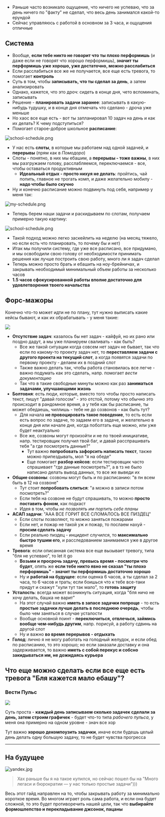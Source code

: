 - Раньше часто возникало ощущение, что ничего не успеваю, что за день ничего по "факту" не сделал, что весь день
  занимался какой-то ерундой
- Сейчас управляюсь с работой в основном за 3 часа, и ощущения отличные

## Система

- Вообще, **если тебе никто не говорит что ты плохо перформишь** (и даже если не говорят что хорошо перформишь),
  **значит ты перформишь уже хорошо, уже достаточно, можно расслабиться**
- Если расслабиться все же не получается, все еще есть тревога, то помогает **контроль**
- Суть в том, чтобы **записывать, что ты сделал за день**, а затем анализировать
- Однако, кажется, что это дроч: сидеть в конце дня, чето вспоминать, записывать
- Решение - **планировать задачи заранее**: записывать в какую-нибудь тудушку, и в конце дня отмечать что сделано -
  дроча уже меньше
- Но хаос все еще есть - вот ты запланировал 10 задач на день и как их делать? К чему подступиться?
- Помогает старое-доброе школьное **расписание**:

<img alt="school-schedule.png" src="/templates/perf/school-schedule.png"/>

- У нас есть **слоты**, в которые мы работаем над одной задачей, и **перерывы** (прям как в _Помодоро_)
- Слоты - понятно, в них мы ебашим, а **перерывы - тоже важны**, в них мы разгружаем голову, расслабляемся,
  переключаемся - все, чтобы оставаться продуктивным
    - **Идеальный отдых - просто нихуя не делать**: пройтись, чай попить, главное не трогать комп, и даже желательно
      мобилу - **надо чтобы было скучно**
- Ну и конечно расписание можно подвинуть под себя, например у меня так:

<div class="flex justify-center">
<img class="md:w-[400px]" alt="my-schedule.png" src="/templates/perf/my-schedule.png"/>
</div>

- Теперь берем наши задачи и раскидываем по слотам, получаем примерно такую картину:

<img alt="school-schedule.png" src="/templates/perf/task-schedule.png"/>

- Такой подход можно легко заскейлить на неделю (на месяц тяжело, но если есть что планировать, то почему бы и нет)
- Итак мы получили систему, где уже все расписано, все придумано, и мы освободили свою голову от необходимости принимать
  решения как лучше построить свою работу, много ли я задач сделал
- Теперь можно просто брать и ебашить на ноу-брейничах, и закрывать необходимый минимальный объем работы за несколько
  часов
- **1.5 часов сфокусированной работы вполне достаточно для удовлетворения твоего начальства**

## Форс-мажоры

Конечно что-то может идти не по плану, тут нужно выписать какие кейсы бывают, и как их обрабатывать - у меня такие:

![](/templates/perf/force-majeure.png)

- **Отсутствие задач**: казалось бы нет задач - кайфуй, но их рано или поздно дадут, а мы уже планируем сваливать - как
  быть?
    - Все же такой ситуации когда совсем нет задач не бывает, так что если по какому-то проекту задач нет,
      то **переставляем задачи с другого проекта на текущий слот**, а когда появятся задачи по первому проекту - делаем
      их в поздний слот
    - Также важно делать так, чтобы работа становилась все легче - важно подумать как это сделать, напр. помогает _вести
      документацию_
    - Так что в такие свободные минуты можно как раз **заниматься задачами, улучшающими жизнь**
- **Болтовня**: есть люди, которые, вместо того чтобы просто написать текст, пишут "давай голосом" - это отстой, потому
  что обычно это происходит в рандомное время, а у тебя как бы расписание, ты может обедаешь, чиллишь - тебе не до
  созвонов - как быть тут?
    - Для начала **не провоцировать такое поведение**, то есть если есть вопрос по задаче, то задаем его в задаче, и
      желательно в конце дня или начале дня, когда поболтать еще можно, или уже будет неактуально
    - Все же, созвоны могут произойти и не по твоей инициативе, напр. тестировщик получил твой баг, и давай
      расспрашивать
      тебя "а где посмотреть данные?"
        - Тут важно **попробовать зафорсить написать текст**, также можно припездывать, мол "я на обеде"
        - Еще помогает **разбор кейсов**: если тестировщик часто спрашивает "где данные посмотреть?", а в тз не было
          написано делать вывод данных, то все же выведи их
- **Общие созвоны**: созвоны могут быть и по расписанию: "в пн всем быть в 12 на созвоне"
    - Тут стоит **попробовать слиться**: "а можно в записи потом посмотреть?"
    - Если тебя на созвоне не будут спрашивать, то можно **просто поставить фоном**, как подкаст
    - Идея в том, чтобы *не позволять им портить себе планы*
- **АСАП задачи**: "ААА ВСЕ ГОРИТ ВСЕ СЛОМАЛОСЬ ВСЕ ПИЗДЕЦ"
    - Если слоты позволяют, то можно заняться пожарами
    - Если нет, и пожар не такой уж и пожар, то послаем нахуй - **просим сделать задачу**
    - Если реально пиздец - инцидент случился, то **максимально быстро тушим его**, и расследованием занимаемся уже в
      другое
      время
- **Тревога**: если описанная система все еще вызывает тревогу, типа "бля не успеваю", то let it go
    - **Возьми и просрочь задачу, превысь время - посмотри что будет**, опять же **если тебе никто явно не сказал "ты
      плохо перформишь" - значит ты
      перформишь достаточно хорошо**
    - Ну и **работай на будущее**: если оценка 6 часов, а ты сделал за 2 часа, то 6 часов и трать; если боишься что к
      тебе
      все-таки придут и скажут "хули тут так мало", то **готовь защиту**
- **Усталость**: всегда может возникнуть ситуация, когда "бля ничо не хочу делать, башка не варит"
    - На этот случай важно **иметь в запасе задачки попроще** - то есть **простые задачки лучше делать в последнюю
      очередь**,
      чтобы было чем заняться в случае усталости
    - Вообще основной поинт - **переключиться, отвлечься, займись вообще чем-нибудь другим**, напр. порисуй, а работу
      сдвинь
      на другой слот
    - Ну и важно **во время перерывов - отдыхать**
- **Голод**: лично я не могу работать на голодный желудок, и если обед по расписанию, то это хорошо; но если заказали
  доставку и она задерживается, то важно **иметь с собой перекус и собсно закидываться им, не дожидаясь курьера**

## Что еще можно сделать если все еще есть тревога "Бля кажется мало ебашу"?

### Вести Пульс

![](/templates/perf/pulse.png)

Суть проста - **каждый день записываем сколько задачек сделали за день, затем строим графичек** - будет что-то типа
_рабочего пульса_, у меня она примерно на одном уровне - знач все хор

Тут важно **хорошо декомпоузить задачки**, иначе если будешь целый день делать одну большую задачу, то не будет чувства
прогресса

---

## На будущее

![yandex.jpg](/templates/perf/yandex.jpg)

> Хах раньше бы я на такое купился, но сейчас пошел бы на "Много легаси и бюрократии — у нас только простые задачи")))

Весь этот гайд направлен на то, чтобы закрывать работу за минимально короткое время. Во многом играет роль сама работа,
и если она будет сложной, то это будет противоречить нашей цели, так что **выбирайте формошлепство и перекладывание джсонок, пацаны**   